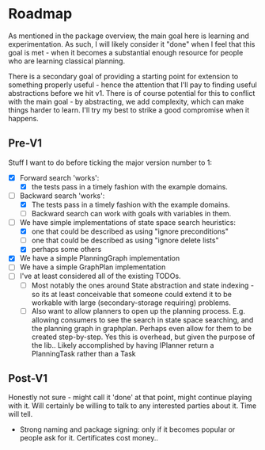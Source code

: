 ﻿# Roadmap

As mentioned in the package overview, the main goal here is learning and experimentation.
As such, I will likely consider it "done" when I feel that this goal is met - when it becomes a substantial enough resource for people who are learning classical planning.

There is a secondary goal of providing a starting point for extension to something properly useful - hence the attention that I'll pay to finding useful abstractions before we hit v1.
There is of course potential for this to conflict with the main goal - by abstracting, we add complexity, which can make things harder to learn. I'll try my best to strike a good compromise when it happens.

## Pre-V1

Stuff I want to do before ticking the major version number to 1:

- [x] Forward search 'works':
  - [x] the tests pass in a timely fashion with the example domains.
- [ ] Backward search 'works':
  - [x] The tests pass in a timely fashion with the example domains.
  - [ ] Backward search can work with goals with variables in them.
- [ ] We have simple implementations of state space search heuristics:
    - [x] one that could be described as using "ignore preconditions"
    - [ ] one that could be described as using "ignore delete lists"
    - [x] perhaps some others
- [x] We have a simple PlanningGraph implementation
- [ ] We have a simple GraphPlan implementation
- [ ] I've at least considered all of the existing TODOs.
    - [ ] Most notably the ones around State abstraction and state indexing - so its at least conceivable that someone could extend it to be workable with large (secondary-storage requiring) problems.
    - [ ] Also want to allow planners to open up the planning process. E.g. allowing consumers to see the search in state space searching, and the planning graph in graphplan. Perhaps even allow for them to be created step-by-step. Yes this is overhead, but given the purpose of the lib.. Likely accomplished by having IPlanner return a PlanningTask rather than a Task<Plan>

## Post-V1

Honestly not sure - might call it 'done' at that point, might continue playing with it.
Will certainly be willing to talk to any interested parties about it. Time will tell.

* Strong naming and package signing: only if it becomes popular or people ask for it. Certificates cost money..
